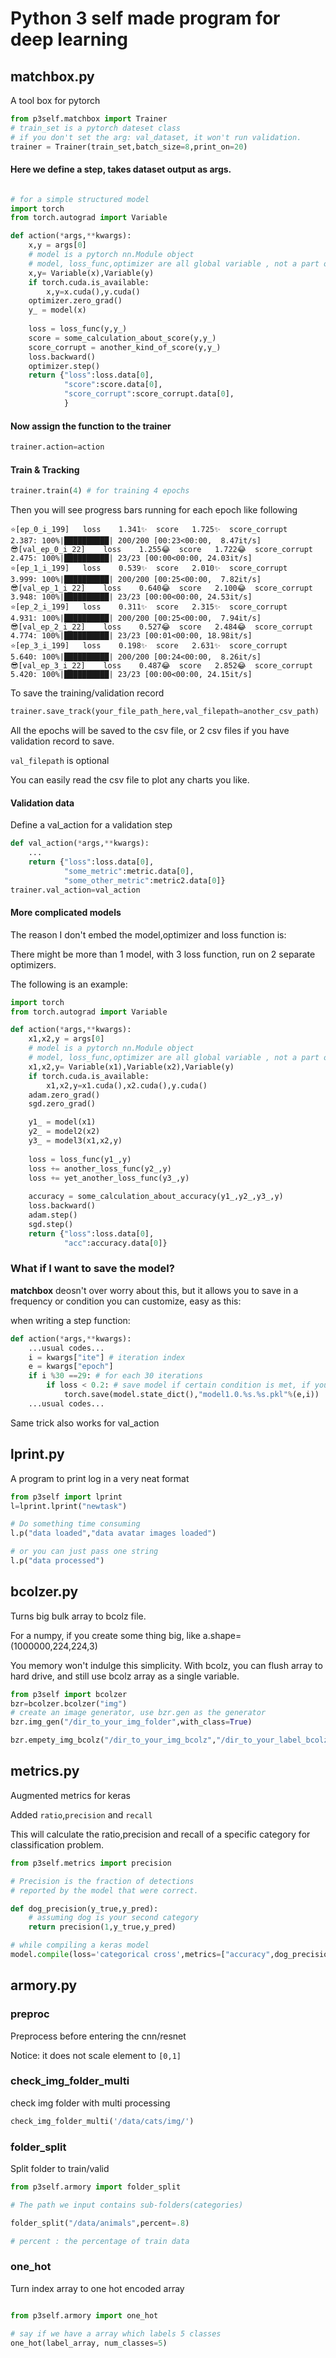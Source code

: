# Python 3 self made program for deep learning

## matchbox.py

A tool box for pytorch

```python
from p3self.matchbox import Trainer
# train_set is a pytorch dateset class
# if you don't set the arg: val_dataset, it won't run validation.
trainer = Trainer(train_set,batch_size=8,print_on=20)
```

#### Here we define a step, takes dataset output as args.

```python

# for a simple structured model
import torch
from torch.autograd import Variable

def action(*args,**kwargs):
    x,y = args[0]
    # model is a pytorch nn.Module object
    # model, loss_func,optimizer are all global variable , not a part of this class
    x,y= Variable(x),Variable(y)
    if torch.cuda.is_available:
        x,y=x.cuda(),y.cuda()
    optimizer.zero_grad()
    y_ = model(x)
    
    loss = loss_func(y,y_)
    score = some_calculation_about_score(y,y_)
    score_corrupt = another_kind_of_score(y,y_)
    loss.backward()
    optimizer.step()
    return {"loss":loss.data[0],
            "score":score.data[0],
            "score_corrupt":score_corrupt.data[0],
            }
```
#### Now assign the function to the trainer
```python
trainer.action=action
```
#### Train & Tracking 
```python
trainer.train(4) # for training 4 epochs
```

Then you will see progress bars running for each epoch like following
```
⭐[ep_0_i_199]	loss	1.341✨	score	1.725✨	score_corrupt	2.387: 100%|██████████| 200/200 [00:23<00:00,  8.47it/s]
😎[val_ep_0_i_22]	loss	1.255😂	score	1.722😂	score_corrupt	2.475: 100%|██████████| 23/23 [00:00<00:00, 24.03it/s]
⭐[ep_1_i_199]	loss	0.539✨	score	2.010✨	score_corrupt	3.999: 100%|██████████| 200/200 [00:25<00:00,  7.82it/s]
😎[val_ep_1_i_22]	loss	0.640😂	score	2.100😂	score_corrupt	3.948: 100%|██████████| 23/23 [00:00<00:00, 24.53it/s]
⭐[ep_2_i_199]	loss	0.311✨	score	2.315✨	score_corrupt	4.931: 100%|██████████| 200/200 [00:25<00:00,  7.94it/s]
😎[val_ep_2_i_22]	loss	0.527😂	score	2.484😂	score_corrupt	4.774: 100%|██████████| 23/23 [00:01<00:00, 18.98it/s]
⭐[ep_3_i_199]	loss	0.198✨	score	2.631✨	score_corrupt	5.640: 100%|██████████| 200/200 [00:24<00:00,  8.26it/s]
😎[val_ep_3_i_22]	loss	0.487😂	score	2.852😂	score_corrupt	5.420: 100%|██████████| 23/23 [00:00<00:00, 24.15it/s]
```

To save the training/validation record
```python
trainer.save_track(your_file_path_here,val_filepath=another_csv_path)
```
All the epochs will be saved to the csv file, or 2 csv files if you have validation record to save.

```val_filepath``` is optional

You can easily read the csv file to plot any charts you like.

#### Validation data
Define a val_action for a validation step
```python
def val_action(*args,**kwargs):
    ...
    return {"loss":loss.data[0],
            "some_metric":metric.data[0],
            "some_other_metric":metric2.data[0]}
trainer.val_action=val_action
```
#### More complicated models
The reason I don't embed the model,optimizer and loss function is:

There might be more than 1 model, with 3 loss function, run on 2 separate optimizers.

The following is an example:
```python
import torch
from torch.autograd import Variable

def action(*args,**kwargs):
    x1,x2,y = args[0]
    # model is a pytorch nn.Module object
    # model, loss_func,optimizer are all global variable , not a part of this class
    x1,x2,y= Variable(x1),Variable(x2),Variable(y)
    if torch.cuda.is_available:
        x1,x2,y=x1.cuda(),x2.cuda(),y.cuda()
    adam.zero_grad()
    sgd.zero_grad()

    y1_ = model(x1)
    y2_ = model2(x2)
    y3_ = model3(x1,x2,y)
    
    loss = loss_func(y1_,y)
    loss += another_loss_func(y2_,y)
    loss += yet_another_loss_func(y3_,y)
    
    accuracy = some_calculation_about_accuracy(y1_,y2_,y3_,y)
    loss.backward()
    adam.step()
    sgd.step()
    return {"loss":loss.data[0],
            "acc":accuracy.data[0]}
```
### What if I want to save the model?

**matchbox** deosn't over worry about this, but it allows you to save in a frequency or condition you can customize, easy as this:

when writing a step function:

```python
def action(*args,**kwargs):
    ...usual codes...
    i = kwargs["ite"] # iteration index
    e = kwargs["epoch"]
    if i %30 ==29: # for each 30 iterations
        if loss < 0.2: # save model if certain condition is met, if you like
            torch.save(model.state_dict(),"model1.0.%s.%s.pkl"%(e,i))
    ...usual codes...
```

Same trick also works for val_action 

## lprint.py

A program to print log in a very neat format
````python
from p3self import lprint
l=lprint.lprint("newtask")

# Do something time consuming
l.p("data loaded","data avatar images loaded")

# or you can just pass one string
l.p("data processed")
````

## bcolzer.py

Turns big bulk array to bcolz file.

For a numpy, if you create some thing big, like a.shape=(1000000,224,224,3)

You memory won't indulge this simplicity. With bcolz, you can flush array to hard drive, and still use bcolz array as a single variable.

````python
from p3self import bcolzer
bzr=bcolzer.bcolzer("img")
# create an image generator, use bzr.gen as the generator
bzr.img_gen("/dir_to_your_img_folder",with_class=True)

bzr.empety_img_bcolz("/dir_to_your_img_bcolz","/dir_to_your_label_bcolz")
````

## metrics.py

Augmented metrics for keras

Added ```ratio```,```precision``` and ```recall```

This will calculate the ratio,precision and recall of a specific category for classification problem.

````python
from p3self.metrics import precision

# Precision is the fraction of detections
# reported by the model that were correct.

def dog_precision(y_true,y_pred):
    # assuming dog is your second category
    return precision(1,y_true,y_pred)

# while compiling a keras model
model.compile(loss='categorical cross',metrics=["accuracy",dog_precision],optimizer="Adam")
````

## armory.py

### preproc

Preprocess before entering the cnn/resnet

Notice: it does not scale element to ````[0,1]````

### check_img_folder_multi

check img folder with multi processing
```python
check_img_folder_multi('/data/cats/img/')
```
### folder_split

Split folder to train/valid

```python
from p3self.armory import folder_split

# The path we input contains sub-folders(categories)

folder_split("/data/animals",percent=.8)

# percent : the percentage of train data

```
### one_hot

Turn index array to one hot encoded array

```python

from p3self.armory import one_hot

# say if we have a array which labels 5 classes
one_hot(label_array, num_classes=5)

```

